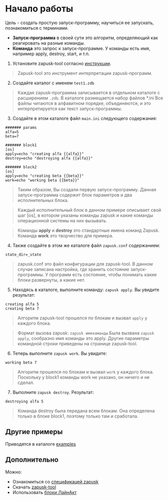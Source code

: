 # Начало работы

Цель - создать простую запуск-программу, научиться ее запускать, познакомиться с терминами.

* **Запуск-программа** в своей сути это алгоритм, определяющий как реагировать на разные команды.
* **Команда** это запрос к запуск-программе. У команды есть имя, например apply, destroy, start, и т.п.

1. Установите zapusk-tool согласно [инструкции](https://github.com/pavelvasev/zapusk-tool).
> Zapusk-tool это инструмент интерпретации zapusk-программ.

2. Создайте каталог с именем `test1.zdb`
> Каждая zapusk-программа записывается в отдельном каталоге с расширением `.zdb`.
> В каталоге размещается набор файлов *.ini
> Все файлы читаются в алфавитном порядке, объединяются, и это интерпретируется как текст запуск-программы.

3. Создайте в этом каталоге файл `main.ini` следующего содержания:
```
####### params
alfa=5
beta=7

####### block1
[os]
apply=echo "creating alfa {{alfa}}"
destroy=echo "destroying alfa {{alfa}}"

####### block2
[os]
apply=echo "creating beta {{beta}}"
work=echo "working beta {{beta}}"
```
> Таким образом, Вы создали первую запуск-программу.
> Данная запуск-программа содержит блок параметров и два исполнительных блока.

> Каждый исполнительный блок в данном примере описывает свой шаг [os],
> в котором указаны команды zapusk и какие команды операционной системы на них вызывать.

> Команды **apply** и **destroy** это стандартные имена команд Zapusk.
> Команда **work** это творчество для примера.

4. Также создайте в этом же каталоге файл `zapusk.conf` содержанием:
```
state_dir=_state
```
> zapusk.conf это файл конфигурации для zapusk-tool. В данном случае записана настройка,
> где хранить состояние запуск-программы. У программ есть состояние, чтобы понимать
> какие блоки развернуты, а какие нет.

5. Находясь в каталоге, выполните команду: `zapusk apply`. Вы увидите результат:
```
creating alfa 5
creating beta 7
```
> Алгоритм zapusk-tool прошелся по блокам и вызвал `apply` у каждого блока.

> Формат вызова zapusk: `zapusk имякоманды`
> Была вызвана `zapusk apply`, сообразно имя команды это apply.
> Другие параметры командной строки приведены на странице zapusk-tool.

6. Теперь выполните `zapusk work`. Вы увидите:
```
working beta 7
```
> Алгоритм прошелся по блокам и вызвал `work` у каждого блока.
> Поскольку у block1 команды work не указано, он ничего и не сделал.

7. Выполните `zapusk destroy`. Результат:
```
destroying alfa 5
```
> Команда destroy была передана всем блокам. Она определена только
> в блоке block1, поэтому только там и сработала.

## Другие примеры

Приводятся в каталоге [examples](..)

## Дополнительно

Можно:
* Ознакомиться со [спецификацей zapusk](../../spec-1.md)
* Скачать [zapusk-tool](https://github.com/pavelvasev/zapusk-tool)
* Использовать [блоки ЛайнАкт](https://github.com/pavelvasev/zapusk-lact-libs)
